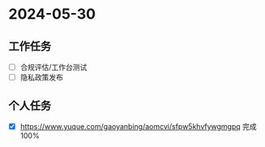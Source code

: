 # 2024-05-30

## 工作任务

- [ ] 合规评估/工作台测试
- [ ] 隐私政策发布

## 个人任务

- [x] https://www.yuque.com/gaoyanbing/aomcvi/sfpw5khvfywgmgpq 完成 100%
